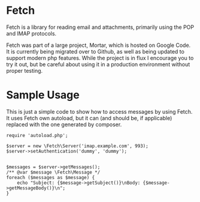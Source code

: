 Fetch
=====

Fetch is a library for reading email and attachments, primarily using the POP 
and IMAP protocols.

Fetch was part of a large project, Mortar, which is hosted on Google Code. It is
currently being migrated over to Github, as well as being updated to support
modern php features. While the project is in flux I encourage you to try it out,
but be careful about using it in a production environment without proper
testing.

Sample Usage
============

This is just a simple code to show how to access messages by using Fetch. It uses Fetch
own autoload, but it can (and should be, if applicable) replaced with the one generated
by composer.

    require 'autoload.php';

    $server = new \Fetch\Server('imap.example.com', 993);
    $server->setAuthentication('dummy', 'dummy');


    $messages = $server->getMessages();
    /** @var $message \Fetch\Message */
    foreach ($messages as $message) {
        echo "Subject: {$message->getSubject()}\nBody: {$message->getMessageBody()}\n";
    }
